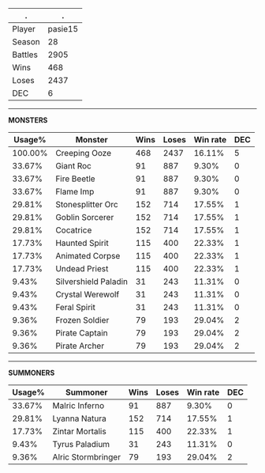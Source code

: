 .|.
|-|-
Player|pasie15
Season|28
Battles|2905
Wins|468
Loses|2437
DEC|6

---
**MONSTERS**

Usage%|Monster|Wins|Loses|Win rate|DEC|
-|-|-|-|-|-|
100.00%|Creeping Ooze|468|2437|16.11%|5|
33.67%|Giant Roc|91|887|9.30%|0|
33.67%|Fire Beetle|91|887|9.30%|0|
33.67%|Flame Imp|91|887|9.30%|0|
29.81%|Stonesplitter Orc|152|714|17.55%|1|
29.81%|Goblin Sorcerer|152|714|17.55%|1|
29.81%|Cocatrice|152|714|17.55%|1|
17.73%|Haunted Spirit|115|400|22.33%|1|
17.73%|Animated Corpse|115|400|22.33%|1|
17.73%|Undead Priest|115|400|22.33%|1|
9.43%|Silvershield Paladin|31|243|11.31%|0|
9.43%|Crystal Werewolf|31|243|11.31%|0|
9.43%|Feral Spirit|31|243|11.31%|0|
9.36%|Frozen Soldier|79|193|29.04%|2|
9.36%|Pirate Captain|79|193|29.04%|2|
9.36%|Pirate Archer|79|193|29.04%|2|

---
**SUMMONERS**

Usage%|Summoner|Wins|Loses|Win rate|DEC|
-|-|-|-|-|-|
33.67%|Malric Inferno|91|887|9.30%|0|
29.81%|Lyanna Natura|152|714|17.55%|1|
17.73%|Zintar Mortalis|115|400|22.33%|1|
9.43%|Tyrus Paladium|31|243|11.31%|0|
9.36%|Alric Stormbringer|79|193|29.04%|2|
